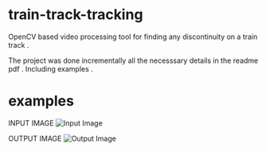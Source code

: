 # train-track-tracking
OpenCV based video processing tool for finding any discontinuity on a train track . 


The project was done incrementally all the necesssary details in the readme pdf . Including examples . 


# examples
INPUT IMAGE
![Input Image](https://i.imgur.com/4ID9JFJ.jpg)

OUTPUT IMAGE
![Output Image](https://i.imgur.com/CAVcbRt.png)
